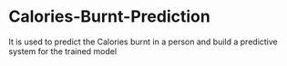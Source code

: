 # Calories-Burnt-Prediction
It is used to predict the Calories burnt in a person and build a predictive system for the trained model
